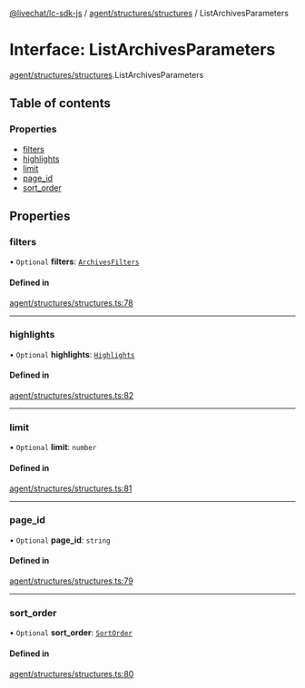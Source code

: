 [@livechat/lc-sdk-js](../README.md) / [agent/structures/structures](../modules/agent_structures_structures.md) / ListArchivesParameters

# Interface: ListArchivesParameters

[agent/structures/structures](../modules/agent_structures_structures.md).ListArchivesParameters

## Table of contents

### Properties

- [filters](agent_structures_structures.ListArchivesParameters.md#filters)
- [highlights](agent_structures_structures.ListArchivesParameters.md#highlights)
- [limit](agent_structures_structures.ListArchivesParameters.md#limit)
- [page\_id](agent_structures_structures.ListArchivesParameters.md#page_id)
- [sort\_order](agent_structures_structures.ListArchivesParameters.md#sort_order)

## Properties

### filters

• `Optional` **filters**: [`ArchivesFilters`](agent_structures_filters.ArchivesFilters.md)

#### Defined in

[agent/structures/structures.ts:78](https://github.com/livechat/lc-sdk-js/blob/d267eeb/src/agent/structures/structures.ts#L78)

___

### highlights

• `Optional` **highlights**: [`Highlights`](agent_structures_structures.Highlights.md)

#### Defined in

[agent/structures/structures.ts:82](https://github.com/livechat/lc-sdk-js/blob/d267eeb/src/agent/structures/structures.ts#L82)

___

### limit

• `Optional` **limit**: `number`

#### Defined in

[agent/structures/structures.ts:81](https://github.com/livechat/lc-sdk-js/blob/d267eeb/src/agent/structures/structures.ts#L81)

___

### page\_id

• `Optional` **page\_id**: `string`

#### Defined in

[agent/structures/structures.ts:79](https://github.com/livechat/lc-sdk-js/blob/d267eeb/src/agent/structures/structures.ts#L79)

___

### sort\_order

• `Optional` **sort\_order**: [`SortOrder`](../enums/agent_structures_structures.SortOrder.md)

#### Defined in

[agent/structures/structures.ts:80](https://github.com/livechat/lc-sdk-js/blob/d267eeb/src/agent/structures/structures.ts#L80)
